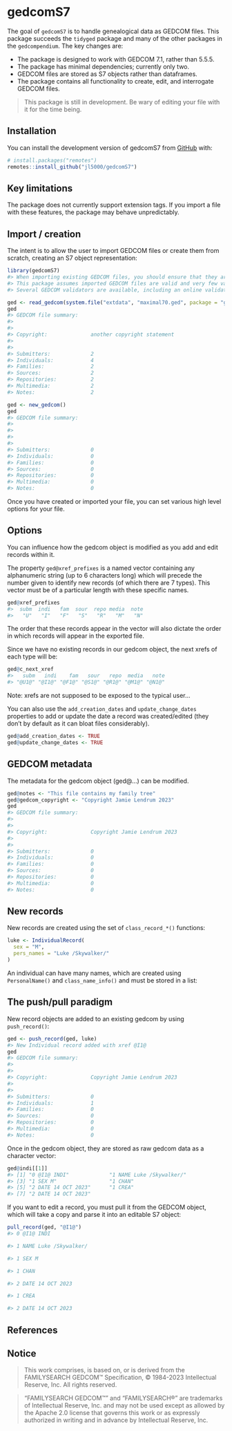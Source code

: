 
<!-- README.md is generated from README.Rmd. Please edit that file -->

# gedcomS7

<!-- badges: start -->
<!-- badges: end -->

The goal of `gedcomS7` is to handle genealogical data as GEDCOM files.
This package succeeds the `tidyged` package and many of the other
packages in the `gedcompendium`. The key changes are:

- The package is designed to work with GEDCOM 7.1, rather than 5.5.5.
- The package has minimal dependencies; currently only two.
- GEDCOM files are stored as S7 objects rather than dataframes.
- The package contains all functionality to create, edit, and
  interrogate GEDCOM files.

> This package is still in development. Be wary of editing your file
> with it for the time being.

## Installation

You can install the development version of gedcomS7 from
[GitHub](https://github.com/) with:

``` r
# install.packages("remotes")
remotes::install_github("jl5000/gedcomS7")
```

## Key limitations

The package does not currently support extension tags. If you import a
file with these features, the package may behave unpredictably.

## Import / creation

The intent is to allow the user to import GEDCOM files or create them
from scratch, creating an S7 object representation:

``` r
library(gedcomS7)
#> When importing existing GEDCOM files, you should ensure that they are error free.
#> This package assumes imported GEDCOM files are valid and very few validation checks are carried out.
#> Several GEDCOM validators are available, including an online validator at https://ged-inline.org/

ged <- read_gedcom(system.file("extdata", "maximal70.ged", package = "gedcomS7"))
ged
#> GEDCOM file summary:
#>  
#> 
#> Copyright:              another copyright statement
#> 
#> 
#> Submitters:             2
#> Individuals:            4
#> Families:               2
#> Sources:                2
#> Repositories:           2
#> Multimedia:             2
#> Notes:                  2

ged <- new_gedcom()
ged
#> GEDCOM file summary:
#>  
#> 
#> 
#> 
#> Submitters:             0
#> Individuals:            0
#> Families:               0
#> Sources:                0
#> Repositories:           0
#> Multimedia:             0
#> Notes:                  0
```

Once you have created or imported your file, you can set various high
level options for your file.

## Options

You can influence how the gedcom object is modified as you add and edit
records within it.

The property `ged@xref_prefixes` is a named vector containing any
alphanumeric string (up to 6 characters long) which will precede the
number given to identify new records (of which there are 7 types). This
vector must be of a particular length with these specific names.

``` r
ged@xref_prefixes
#>  subm  indi   fam  sour  repo media  note 
#>   "U"   "I"   "F"   "S"   "R"   "M"   "N"
```

The order that these records appear in the vector will also dictate the
order in which records will appear in the exported file.

Since we have no existing records in our gedcom object, the next xrefs
of each type will be:

``` r
ged@c_next_xref
#>   subm   indi    fam   sour   repo  media   note 
#> "@U1@" "@I1@" "@F1@" "@S1@" "@R1@" "@M1@" "@N1@"
```

Note: xrefs are not supposed to be exposed to the typical user…

You can also use the `add_creation_dates` and `update_change_dates`
properties to add or update the date a record was created/edited (they
don’t by default as it can bloat files considerably).

``` r
ged@add_creation_dates <- TRUE
ged@update_change_dates <- TRUE
```

## GEDCOM metadata

The metadata for the gedcom object (ged@…) can be modified.

``` r
ged@notes <- "This file contains my family tree"
ged@gedcom_copyright <- "Copyright Jamie Lendrum 2023"
ged
#> GEDCOM file summary:
#>  
#> 
#> Copyright:              Copyright Jamie Lendrum 2023
#> 
#> 
#> Submitters:             0
#> Individuals:            0
#> Families:               0
#> Sources:                0
#> Repositories:           0
#> Multimedia:             0
#> Notes:                  0
```

## New records

New records are created using the set of `class_record_*()` functions:

``` r
luke <- IndividualRecord(
  sex = "M",
  pers_names = "Luke /Skywalker/"
)
```

An individual can have many names, which are created using
`PersonalName()` and `class_name_info()` and must be stored in a
list:

## The push/pull paradigm

New record objects are added to an existing gedcom by using
`push_record()`:

``` r
ged <- push_record(ged, luke)
#> New Individual record added with xref @I1@
ged
#> GEDCOM file summary:
#>  
#> 
#> Copyright:              Copyright Jamie Lendrum 2023
#> 
#> 
#> Submitters:             0
#> Individuals:            1
#> Families:               0
#> Sources:                0
#> Repositories:           0
#> Multimedia:             0
#> Notes:                  0
```

Once in the gedcom object, they are stored as raw gedcom data as a
character vector:

``` r
ged@indi[[1]]
#> [1] "0 @I1@ INDI"             "1 NAME Luke /Skywalker/"
#> [3] "1 SEX M"                 "1 CHAN"                 
#> [5] "2 DATE 14 OCT 2023"      "1 CREA"                 
#> [7] "2 DATE 14 OCT 2023"
```

If you want to edit a record, you must pull it from the GEDCOM object,
which will take a copy and parse it into an editable S7 object:

``` r
pull_record(ged, "@I1@")
#> 0 @I1@ INDI

#> 1 NAME Luke /Skywalker/

#> 1 SEX M

#> 1 CHAN

#> 2 DATE 14 OCT 2023

#> 1 CREA

#> 2 DATE 14 OCT 2023
```

## References

## Notice

> This work comprises, is based on, or is derived from the FAMILYSEARCH
> GEDCOM™ Specification, © 1984-2023 Intellectual Reserve, Inc. All
> rights reserved.

> “FAMILYSEARCH GEDCOM™” and “FAMILYSEARCH®” are trademarks of
> Intellectual Reserve, Inc. and may not be used except as allowed by
> the Apache 2.0 license that governs this work or as expressly
> authorized in writing and in advance by Intellectual Reserve, Inc.
